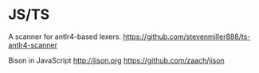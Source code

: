 # JS/TS

A scanner for antlr4-based lexers.
https://github.com/stevenmiller888/ts-antlr4-scanner


Bison in JavaScript
http://jison.org
https://github.com/zaach/jison